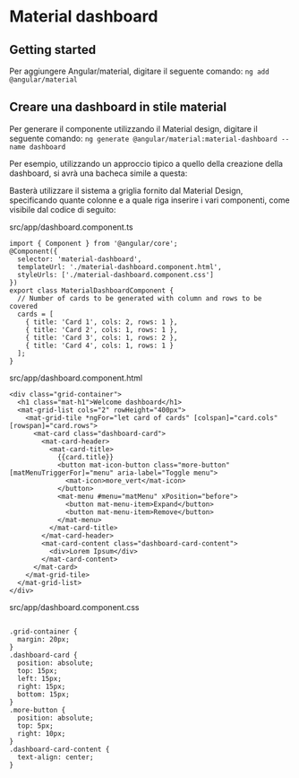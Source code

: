 # Material dashboard

## Getting started
Per aggiungere Angular/material, digitare il seguente comando:
`ng add @angular/material`

## Creare una dashboard in stile material
Per generare il componente utilizzando il Material design, digitare il seguente comando:
`ng generate @angular/material:material-dashboard --name dashboard`

Per esempio, utilizzando un approccio tipico a quello della creazione della dashboard, si avrà una bacheca simile a questa:

Basterà utilizzare il sistema a griglia fornito dal Material Design, specificando quante colonne e a quale riga inserire i vari componenti, come visibile dal codice di seguito:

src/app/dashboard.component.ts
```
import { Component } from '@angular/core';  
@Component({  
  selector: 'material-dashboard',  
  templateUrl: './material-dashboard.component.html',  
  styleUrls: ['./material-dashboard.component.css']  
})  
export class MaterialDashboardComponent {  
  // Number of cards to be generated with column and rows to be covered  
  cards = [  
    { title: 'Card 1', cols: 2, rows: 1 },  
    { title: 'Card 2', cols: 1, rows: 1 },  
    { title: 'Card 3', cols: 1, rows: 2 },  
    { title: 'Card 4', cols: 1, rows: 1 }  
  ];  
}
```

src/app/dashboard.component.html
```
<div class="grid-container">  
  <h1 class="mat-h1">Welcome dashboard</h1>  
  <mat-grid-list cols="2" rowHeight="400px">  
    <mat-grid-tile *ngFor="let card of cards" [colspan]="card.cols" [rowspan]="card.rows">  
      <mat-card class="dashboard-card">  
        <mat-card-header>  
          <mat-card-title>  
            {{card.title}}  
            <button mat-icon-button class="more-button" [matMenuTriggerFor]="menu" aria-label="Toggle menu">  
              <mat-icon>more_vert</mat-icon>  
            </button>  
            <mat-menu #menu="matMenu" xPosition="before">  
              <button mat-menu-item>Expand</button>  
              <button mat-menu-item>Remove</button>  
            </mat-menu>  
          </mat-card-title>  
        </mat-card-header>  
        <mat-card-content class="dashboard-card-content">  
          <div>Lorem Ipsum</div>  
        </mat-card-content>  
      </mat-card>  
    </mat-grid-tile>  
  </mat-grid-list>  
</div>
```

src/app/dashboard.component.css
```

.grid-container {  
  margin: 20px;  
}  
.dashboard-card {  
  position: absolute;  
  top: 15px;  
  left: 15px;  
  right: 15px;  
  bottom: 15px;  
}  
.more-button {  
  position: absolute;  
  top: 5px;  
  right: 10px;  
}  
.dashboard-card-content {  
  text-align: center;  
}
```

